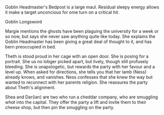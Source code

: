 Goblin Headmaster's Bedpost is a large maul. Residual sleepy energy allows it make a target unconcious for ome turn on a critical hit.

Goblin Longsword

Margie mentions the ghosts have been plaguing the university for a week or so now, but says she never saw anything quite like today. She explains the Goblin Headmaster has been giving a great deal of thought to it, and has bern preoccupied in bed.

Theth is stood proud in her cage with an open door. She is posing for a portrait. She us no lobger picked apart, but lively, though still profusely bleeding. She is unapologetic, but rewards the party with her favour and a level up. When asked for directions, she tells you that her lamb (Ness) already knows, and vanishes. Ness confesses that she knew the way but wanted to reconnect with her parents religion. She reassures the party about Theth's alignment. 

Shea and Dar(ian) are two who run a cheddar company, who are smuggling *what* into the capital. They offer the party a lift and invite them to their cheese shop, but then pin the smuggling on the party.